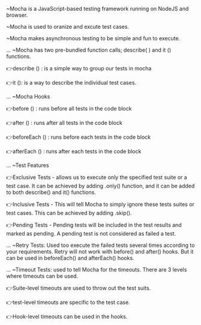 ~Mocha is a JavaScript-based testing framework running on NodeJS and browser.

~Mocha is used to oranize and excute test cases.

~Mocha makes asynchronous testing to be simple and fun to execute.

...
~Mocha has two pre-bundled function calls; describe( ) and it () functions.

👉describe () : is a simple way to group our tests in mocha

👉it (): is a way to describe the individual test cases. 

...
~Mocha Hooks

👉before () : runs before all tests in the code block

👉after () : runs after all tests in the code block

👉beforeEach () : runs before each tests in the code block

👉afterEach () : runs after each tests in the code block

...
~Test Features

👉Exclusive Tests - allows us to execute only the specified test suite or a test case. It can be achieved by adding .only() function, and it can be added to both describe() and it() functions.

👉Inclusive Tests - This will tell Mocha to simply ignore these tests suites or test cases. This can be achieved by adding .skip(). 

👉Pending Tests - Pending tests will be included in the test results and marked as pending. A pending test is not considered as failed a test.

...
~Retry Tests: Used too execute the failed tests several times according to your requirements. Retry will not work with before() and after() hooks. But it can be used in beforeEach() and afterEach() hooks.

...
~Timeout Tests: used to tell Mocha for the timeouts. There are 3 levels where timeouts can be used.

👉Suite-level timeouts are used to throw out the test suits.

👉test-level timeouts are specific to the test case.

👉Hook-level timeouts can be used in the hooks.